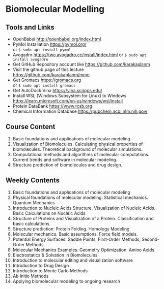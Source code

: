 # Biomolecular Modelling

## Tools and Links

+ OpenBabel http://openbabel.org/index.html
+ PyMol Installation <a href=https://pymol.org/> https://pymol.org/</a></li>
    or `$ sudo apt install pymol`
+ Avogadro <a href="https://two.avogadro.cc/install/index.html">https://two.avogadro.cc/install/index.html</a>
  or `$ sudo apt install avogadro`
+ Get GitHub Repository account like <a href=https://github.com/karakaplanm> https://github.com/karakaplanm</a></li>
+ Visit the github page of this lecture <a href=https://github.com/karakaplanm/mmo>https://github.com/karakaplanm/mmo</a></li>
+ Get Gromacs <a href=https://gromacs.org>https://gromacs.org</a></li>
    or `$ sudo apt install gromacs`
+ Get AutoDock Vina <a href=https://vina.scripps.edu>https://vina.scripps.edu/</a></li>
+ Install WSL (Windows Subsystem for Linux) to Windows https://learn.microsoft.com/en-us/windows/wsl/install
+ Protein DataBank https://www.rcsb.org
+ Chemical Information Database https://pubchem.ncbi.nlm.nih.gov/

## Course Content

1. Basic foundations and applications of molecular modeling.
2. Visualization of Biomolecules. Calculating physical properties of biomolecules. Theoretical background of molecular simulations.
3. Computational methods and algorithms of molecular computations. Current trends and software in molecular modeling.
4. Structure prediction of biomolecules and drug design.

## Weekly Contents

1. Basic foundations and applications of molecular modeling
2. Physical foundations of molecular modeling. Statistical mechanics. Quantum Mechanics
3. Introduction to Nucleic Acids Structure. Visualization of Nucleic Acids. Basic Calculations on Nucleic Acids
4. Structure of Proteins and Visualization of a Protein. Classification and basic calculations.
5. Structure prediction: Protein Folding. Homology Modeling
6. Molecular mechanics. Basic assumptions. Force field models.
7. Potential Energy Surfaces: Saddle Points, First-Order Methods, Second-Order Methods
8. Molecular Mechanics Examples. Geometry Optimization. Amino Acids
9. Electrostatics & Solvation in Biomolecules
10. Introduction to molecular editing and visualization software
11. Introduction to Drug Design
12. Introduction to Monte Carlo Methods
13. Ab Initio Methods
14. Applying biomolecular modeling to ongoing research
    



